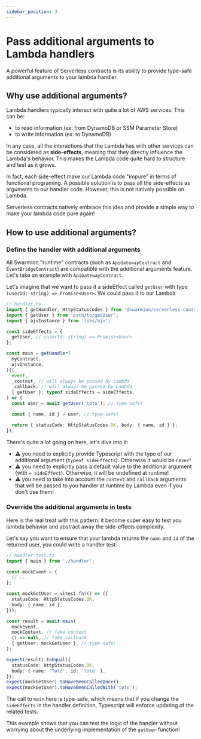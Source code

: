 ```yaml
---
sidebar_position: 3
---
```


# Pass additional arguments to Lambda handlers

A powerful feature of Serverless contracts is its ability to provide type-safe additional arguments to your lambda handler.

## Why use additional arguments?

Lambda handlers typically interact with quite a lot of AWS services. This can be:

- to read information (ex: from DynamoDB or SSM Parameter Store)
- to write information (ex: to DynamoDB)

In any case, all the interactions that the Lambda has with other services can be considered as **side-effects**, meaning that they directly influence the Lambda's behavior. This makes the Lambda code quite hard to structure and test as it grows.

In fact, each side-effect make our Lambda code "impure" in terms of functional programing. A possible solution is to pass all the side-effects as arguments to our handler code. However, this is not natively possible on Lambda.

Serverless contracts natively embrace this idea and provide a simple way to make your lambda code pure again!

## How to use additional arguments?

### Define the handler with additional arguments

All Swarmion "runtime" contracts (such as `ApiGatewayContract` and `EventBridgeContract`) are compatible with the additional arguments feature. Let's take an example with `ApiGatewayContract`.

Let's imagine that we want to pass it a sideEffect called `getUser` with type `(userId: string) => Promise<User>`. We could pass it to our Lambda

```ts
// handler.ts
import { getHandler, HttpStatusCodes } from '@swarmion/serverless-contracts';
import { getUser } from 'path/to/getUser';
import { ajvInstance } from 'libs/ajv';

const sideEffects = {
  getUser, // (userId: string) => Promise<User>
};

const main = getHandler(
  myContract,
  ajvInstance,
)((
  event,
  _context, // will always be passed by Lambda
  _callback, // will always be passed by Lambda
  { getUser }: typeof sideEffects = sideEffects,
) => {
  const user = await getUser('toto'); // type-safe!

  const { name, id } = user; // type-safe!

  return { statusCode: HttpStatusCodes.OK, body: { name, id } };
});
```

There's quite a lot going on here, let's dive into it:

- ⚠️ you need to explicitly provide Typescript with the type of our additional argument (`typeof sideEffects`). Otherwise it would be `never`!
- ⚠️ you need to explicitly pass a default value to the additional argument (with `= sideEffect`). Otherwise, it will be undefined at runtime!
- ⚠️ you need to take into account the `context` and `callback` arguments that will be passed to you handler at runtime by Lambda even if you don't use them!

### Override the additional arguments in tests

Here is the real treat with this pattern: it become super easy to test you lambda behavior and abstract away the side-effects complexity.

Let's say you want to ensure that your lambda returns the `name` and `id` of the returned user, you could write a handler test:

```ts
// handler.test.ts
import { main } from './handler';

const mockEvent = {
  // ...
};

const mockGetUser = vitest.fn(() => ({
  statusCode: HttpStatusCodes.OK,
  body: { name, id },
}));

const result = await main(
  mockEvent,
  mockContext, // fake context
  () => null, // fake callback
  { getUser: mockGetUser }, // type-safe!
);

expect(result).toEqual({
  statusCode: HttpStatusCodes.OK,
  body: { name: 'Toto', id: 'toto' },
});
expect(mockGetUser).toHaveBeenCalledOnce();
expect(mockGetUser).toHaveBeenCalledWith('toto');
```

The call to `main` here is type-safe, which means that if you change the `sideEffects` in the handler definition, Typescript will enforce updating of the related tests.

This example shows that you can test the logic of the handler without worrying about the underlying implementation of the `getUser` function!
